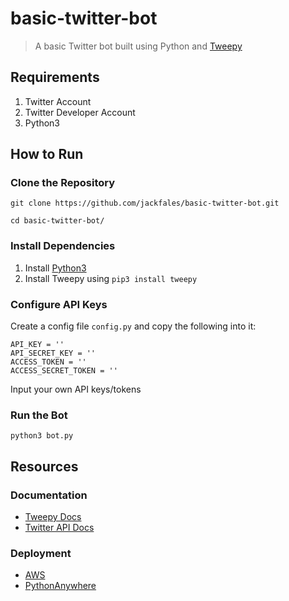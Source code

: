 # basic-twitter-bot
> A basic Twitter bot built using Python and [Tweepy](https://www.tweepy.org/)

## Requirements

1. Twitter Account
2. Twitter Developer Account
3. Python3

## How to Run

### Clone the Repository
```git clone https://github.com/jackfales/basic-twitter-bot.git```<br />

```cd basic-twitter-bot/```

### Install Dependencies
1. Install [Python3](https://www.python.org/)<br />
2. Install Tweepy using ```pip3 install tweepy```

### Configure API Keys
Create a config file
```config.py``` and copy the following into it:

```
API_KEY = ''
API_SECRET_KEY = ''
ACCESS_TOKEN = ''
ACCESS_SECRET_TOKEN = ''
```
Input your own API keys/tokens

### Run the Bot
```python3 bot.py```

## Resources

### Documentation
* [Tweepy Docs](http://docs.tweepy.org/en/latest/)
* [Twitter API Docs](https://developer.twitter.com/en/docs)

### Deployment
* [AWS](https://aws.amazon.com/codedeploy/#:~:text=AWS%20CodeDeploy%20is%20a%20fully,and%20your%20on%2Dpremises%20servers.&text=You%20can%20use%20AWS%20CodeDeploy,for%20error%2Dprone%20manual%20operations.)
* [PythonAnywhere](https://www.pythonanywhere.com/)